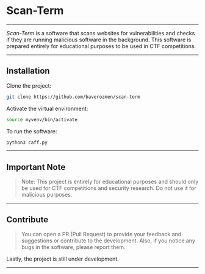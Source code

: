 
# **Scan-Term**
---

*Scan-Term* is a software that scans websites for vulnerabilities and checks if they are running malicious software in the background. This software is prepared entirely for educational purposes to be used in CTF competitions.

---
## **Installation**
Clone the project:

```bash
git clone https://github.com/baverozmen/scan-term
```

Activate the virtual environment:
```bash
source myvenv/bin/activate

```

To run the software:
```bash
python3 caff.py

```

---
## **Important Note**
>Note: This project is entirely for educational purposes and should only be used for CTF competitions and security research. Do not use it for malicious purposes.

---
## **Contribute**
>You can open a PR (Pull Request) to provide your feedback and suggestions or contribute to the development. Also, if you notice any bugs in the software, please report them.

Lastly, the project is still under development.

---
